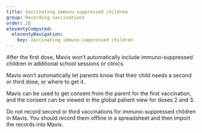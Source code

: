 ```yaml
---
title: Vaccinating immuno-suppressed children
group: Recording vaccinations
order: 20
eleventyComputed:
  eleventyNavigation:
    key: Vaccinating immuno-suppressed children
---
```


After the first dose, Mavis won’t automatically include immuno-suppressed children in additional school sessions or clinics.

Mavis won’t automatically let parents know that their child needs a second or third dose, or where to get it.

Mavis can be used to get consent from the parent for the first vaccination, and the consent can be viewed in the global patient view for doses 2 and 3.

Do not record second or third vaccinations for immuno-suppressed children in Mavis. You should record them offline in a spreadsheet and then import the records into Mavis.

